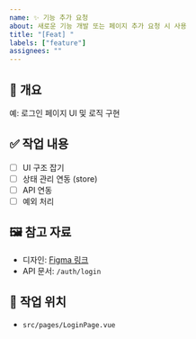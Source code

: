 ```yaml
---
name: ✨ 기능 추가 요청
about: 새로운 기능 개발 또는 페이지 추가 요청 시 사용
title: "[Feat] "
labels: ["feature"]
assignees: ""
---
```


## 📌 개요
예: 로그인 페이지 UI 및 로직 구현

## ✅ 작업 내용
- [ ] UI 구조 잡기
- [ ] 상태 관리 연동 (store)
- [ ] API 연동
- [ ] 예외 처리

## 🖼 참고 자료
- 디자인: [Figma 링크](https://figma.com)
- API 문서: `/auth/login`

## 📁 작업 위치
- `src/pages/LoginPage.vue`